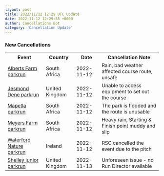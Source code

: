 ```yaml
---
layout: post
title: 2022/11/12 12:29 UTC Update
date: 2022-11-12 12:29:55 +0000
author: Cancellations Bot
category: 'Cancellation Update'
---
```


<h3>New Cancellations</h3>
<div class='hscrollable'>
<table style='width: 100%'>
    <tr>
        <th>Event</th>
        <th>Country</th>
        <th>Date</th>
        <th>Cancellation Note</th>
    </tr>
    <tr>
        <td><a href="https://www.parkrun.co.za/albertsfarm">Alberts Farm parkrun</a></td>
        <td>South Africa</td>
        <td>2022-11-12</td>
        <td>Rain, bad weather affected course route, unsafe</td>
    </tr>
    <tr>
        <td><a href="https://www.parkrun.org.uk/jesmonddene">Jesmond Dene parkrun</a></td>
        <td>United Kingdom</td>
        <td>2022-11-12</td>
        <td>Unable to access equipment to set out the course</td>
    </tr>
    <tr>
        <td><a href="https://www.parkrun.co.za/mapetla">Mapetla parkrun</a></td>
        <td>South Africa</td>
        <td>2022-11-12</td>
        <td>The park is flooded and the route is unusable</td>
    </tr>
    <tr>
        <td><a href="https://www.parkrun.co.za/meyersfarm">Meyers Farm parkrun</a></td>
        <td>South Africa</td>
        <td>2022-11-12</td>
        <td>Heavy rain, Starting & Finish point muddy and slip</td>
    </tr>
    <tr>
        <td><a href="https://www.parkrun.ie/waterfordnature">Waterford Nature parkrun</a></td>
        <td>Ireland</td>
        <td>2022-11-12</td>
        <td>RSC cancelled the event due to the pitch</td>
    </tr>
    <tr>
        <td><a href="https://www.parkrun.org.uk/shelley-juniors">Shelley junior parkrun</a></td>
        <td>United Kingdom</td>
        <td>2022-11-13</td>
        <td>Unforeseen issue - no Run Director available</td>
    </tr>
</table>
</div>
